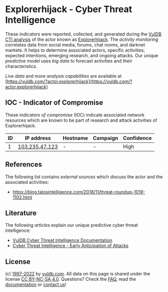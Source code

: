 # Explorerhijack - Cyber Threat Intelligence

These _indicators_ were reported, collected, and generated during the [VulDB CTI analysis](https://vuldb.com/?kb.cti) of the actor known as [Explorerhijack](https://vuldb.com/?actor.explorerhijack). The _activity monitoring_ correlates data from social media, forums, chat rooms, and darknet markets. It helps to determine associated actors, specific activities, expected intentions, emerging research, and ongoing attacks. Our unique _predictive model_ uses _big data_ to forecast activities and their characteristics.

_Live data_ and more _analysis capabilities_ are available at [https://vuldb.com/?actor.explorerhijack](https://vuldb.com/?actor.explorerhijack)

## IOC - Indicator of Compromise

These _indicators of compromise_ (IOC) indicate associated network resources which are known to be part of research and attack activities of Explorerhijack.

ID | IP address | Hostname | Campaign | Confidence
-- | ---------- | -------- | -------- | ----------
1 | [103.235.47.123](https://vuldb.com/?ip.103.235.47.123) | - | - | High

## References

The following list contains _external sources_ which discuss the actor and the associated activities:

* https://blog.talosintelligence.com/2018/11/threat-roundup-1019-1102.html

## Literature

The following _articles_ explain our unique predictive cyber threat intelligence:

* [VulDB Cyber Threat Intelligence Documentation](https://vuldb.com/?kb.cti)
* [Cyber Threat Intelligence - Early Anticipation of Attacks](https://www.scip.ch/en/?labs.20201022)

## License

(c) [1997-2022](https://vuldb.com/?kb.changelog) by [vuldb.com](https://vuldb.com/?kb.about). All data on this page is shared under the license [CC BY-NC-SA 4.0](https://creativecommons.org/licenses/by-nc-sa/4.0/). Questions? Check the [FAQ](https://vuldb.com/?kb.faq), read the [documentation](https://vuldb.com/?kb) or [contact us](https://vuldb.com/?contact)!
